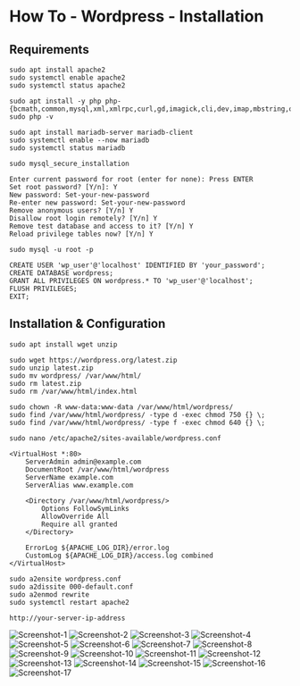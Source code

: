 # How To - Wordpress - Installation

## Requirements

```
sudo apt install apache2
sudo systemctl enable apache2
sudo systemctl status apache2
```

```
sudo apt install -y php php-{bcmath,common,mysql,xml,xmlrpc,curl,gd,imagick,cli,dev,imap,mbstring,opcache,soap,zip,intl}
sudo php -v
```

```
sudo apt install mariadb-server mariadb-client
sudo systemctl enable --now mariadb
sudo systemctl status mariadb
```

```
sudo mysql_secure_installation

Enter current password for root (enter for none): Press ENTER
Set root password? [Y/n]: Y
New password: Set-your-new-password
Re-enter new password: Set-your-new-password
Remove anonymous users? [Y/n] Y
Disallow root login remotely? [Y/n] Y
Remove test database and access to it? [Y/n] Y
Reload privilege tables now? [Y/n] Y
```

```
sudo mysql -u root -p

CREATE USER 'wp_user'@'localhost' IDENTIFIED BY 'your_password';
CREATE DATABASE wordpress;
GRANT ALL PRIVILEGES ON wordpress.* TO 'wp_user'@'localhost';
FLUSH PRIVILEGES;
EXIT;
```

## Installation & Configuration

```
sudo apt install wget unzip
```

```
sudo wget https://wordpress.org/latest.zip
sudo unzip latest.zip
sudo mv wordpress/ /var/www/html/
sudo rm latest.zip
sudo rm /var/www/html/index.html
```

```
sudo chown -R www-data:www-data /var/www/html/wordpress/
sudo find /var/www/html/wordpress/ -type d -exec chmod 750 {} \;
sudo find /var/www/html/wordpress/ -type f -exec chmod 640 {} \;
```

```
sudo nano /etc/apache2/sites-available/wordpress.conf
```

```
<VirtualHost *:80>
	ServerAdmin admin@example.com
	DocumentRoot /var/www/html/wordpress
	ServerName example.com
	ServerAlias www.example.com
	
	<Directory /var/www/html/wordpress/>
		Options FollowSymLinks
		AllowOverride All
		Require all granted
	</Directory>
	
	ErrorLog ${APACHE_LOG_DIR}/error.log
	CustomLog ${APACHE_LOG_DIR}/access.log combined
</VirtualHost>
```

```
sudo a2ensite wordpress.conf
sudo a2dissite 000-default.conf
sudo a2enmod rewrite
sudo systemctl restart apache2
```

```
http://your-server-ip-address
```

![Screenshot-1](/files/wordpress_install_1.jpg)
![Screenshot-2](/files/wordpress_install_2.jpg)
![Screenshot-3](/files/wordpress_install_3.jpg)
![Screenshot-4](/files/wordpress_install_4.jpg)
![Screenshot-5](/files/wordpress_install_5.jpg)
![Screenshot-6](/files/wordpress_install_6.jpg)
![Screenshot-7](/files/wordpress_install_7.jpg)
![Screenshot-8](/files/wordpress_install_8.jpg)
![Screenshot-9](/files/wordpress_install_9.jpg)
![Screenshot-10](/files/wordpress_install_10.jpg)
![Screenshot-11](/files/wordpress_install_11.jpg)
![Screenshot-12](/files/wordpress_install_12.jpg)
![Screenshot-13](/files/wordpress_install_13.jpg)
![Screenshot-14](/files/wordpress_install_14.jpg)
![Screenshot-15](/files/wordpress_install_15.jpg)
![Screenshot-16](/files/wordpress_install_16.jpg)
![Screenshot-17](/files/wordpress_install_17.jpg)
